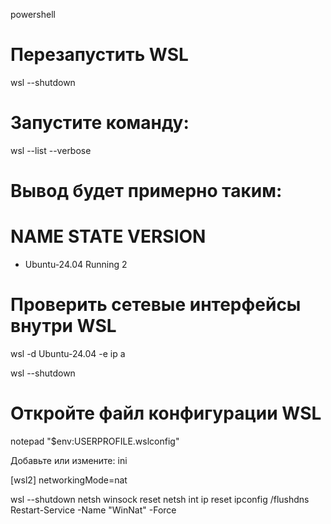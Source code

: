 powershell

# Перезапустить WSL
wsl --shutdown

# Запустите команду:
wsl --list --verbose

# Вывод будет примерно таким:
# NAME            STATE           VERSION
* Ubuntu-24.04    Running         2


# Проверить сетевые интерфейсы внутри WSL
wsl -d Ubuntu-24.04 -e ip a  

wsl --shutdown
# Откройте файл конфигурации WSL
notepad "$env:USERPROFILE\.wslconfig"

Добавьте или измените:
ini

[wsl2]
networkingMode=nat


wsl --shutdown
netsh winsock reset
netsh int ip reset
ipconfig /flushdns
Restart-Service -Name "WinNat" -Force

